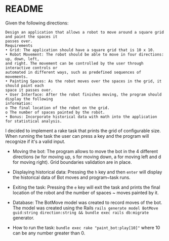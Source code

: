 # README

Given the following directions:
```
Design an application that allows a robot to move around a square grid and paint the spaces it
passes over.
Requirements
• Grid: The application should have a square grid that is 10 x 10.
• Robot Movement: The robot should be able to move in four directions: up, down, left,
and right. The movement can be controlled by the user through interactive controls or
automated in different ways, such as predefined sequences of movements.
• Painting Spaces: As the robot moves over the spaces in the grid, it should paint each
space it passes over.
• User Interface: After the robot finishes moving, the program should display the following
information:
o The final location of the robot on the grid.
o The number of spaces painted by the robot.
• Bonus: Incorporate historical data with math into the application for statistical analysis.

```

I decided to implement a rake task that prints the grid of configurable size. When running the task the user can press a key and the program will recognize if it's a valid input.

* Moving the bot: The program allows to move the bot in the 4 different directions (w for moving up, s for moving down, a for moving left and d for moving right). Grid boundaries validation are in place.

* Displaying historical data: Pressing the `h` key and then `enter` will display the historical data of Bot moves and program~task runs.

* Exiting the task: Pressing the `e` key will exit the task and prints the final location of the robot and the number of spaces ~ moves painted by it.

* Database: The BotMove model was created to record moves of the bot. The model was created using the Rails `rails generate model BotMove guid:string direction:string && bundle exec rails db:migrate` generator.

* How to run the task: `bundle exec rake "paint_bot:play[10]"` where 10 can be any number greater than 0.
